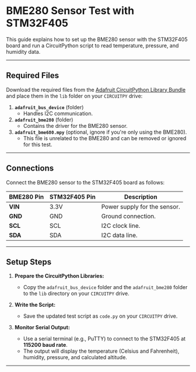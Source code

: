 # BME280 Sensor Test with STM32F405

This guide explains how to set up the BME280 sensor with the STM32F405 board and run a CircuitPython script to read temperature, pressure, and humidity data.

---

## **Required Files**
Download the required files from the [Adafruit CircuitPython Library Bundle](https://circuitpython.org/libraries) and place them in the `lib` folder on your `CIRCUITPY` drive:

1. **`adafruit_bus_device`** (folder)
   - Handles I2C communication.
2. **`adafruit_bme280`** (folder)
   - Contains the driver for the BME280 sensor.
3. **`adafruit_bme680.mpy`** (optional, ignore if you're only using the BME280).
   - This file is unrelated to the BME280 and can be removed or ignored for this test.

---

## **Connections**
Connect the BME280 sensor to the STM32F405 board as follows:

| **BME280 Pin** | **STM32F405 Pin**       | **Description**              |
|----------------|-------------------------|------------------------------|
| **VIN**        | 3.3V                    | Power supply for the sensor. |
| **GND**        | GND                     | Ground connection.           |
| **SCL**        | SCL                     | I2C clock line.              |
| **SDA**        | SDA                     | I2C data line.               |

---

## **Setup Steps**
1. **Prepare the CircuitPython Libraries:**
   - Copy the `adafruit_bus_device` folder and the `adafruit_bme280` folder to the `lib` directory on your `CIRCUITPY` drive.

2. **Write the Script:**
   - Save the updated test script as `code.py` on your `CIRCUITPY` drive.

3. **Monitor Serial Output:**
   - Use a serial terminal (e.g., PuTTY) to connect to the STM32F405 at **115200 baud rate**.
   - The output will display the temperature (Celsius and Fahrenheit), humidity, pressure, and calculated altitude.

---
